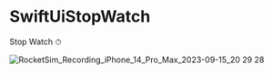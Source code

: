 # SwiftUiStopWatch
Stop Watch ⏱

![RocketSim_Recording_iPhone_14_Pro_Max_2023-09-15_20 29 28](https://github.com/Siam300/SwiftUiStopWatch/assets/89306483/a5f307b7-e089-4ce9-9691-6a15e4330d45)

